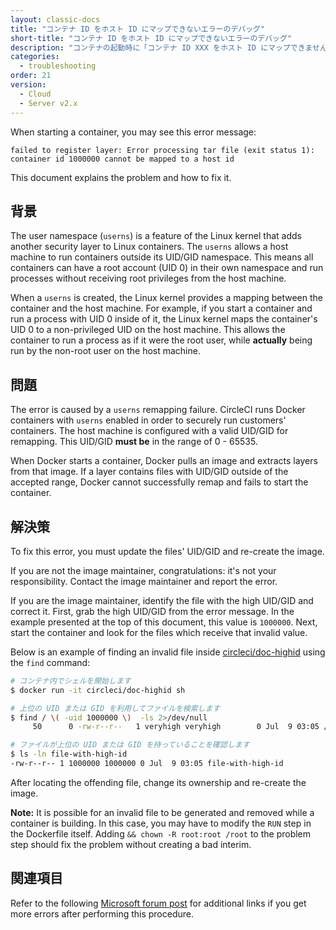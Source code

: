 ```yaml
---
layout: classic-docs
title: "コンテナ ID をホスト ID にマップできないエラーのデバッグ"
short-title: "コンテナ ID をホスト ID にマップできないエラーのデバッグ"
description: "コンテナの起動時に「コンテナ ID XXX をホスト ID にマップできません」というエラーが発生した場合のデバッグ"
categories:
  - troubleshooting
order: 21
version:
  - Cloud
  - Server v2.x
---
```


When starting a container, you may see this error message:

```
failed to register layer: Error processing tar file (exit status 1): container id 1000000 cannot be mapped to a host id
```

This document explains the problem and how to fix it.

## 背景

The user namespace (`userns`) is a feature of the Linux kernel that adds another security layer to Linux containers. The `userns` allows a host machine to run containers outside its UID/GID namespace. This means all containers can have a root account (UID 0) in their own namespace and run processes without receiving root privileges from the host machine.

When a `userns` is created, the Linux kernel provides a mapping between the container and the host machine. For example, if you start a container and run a process with UID 0 inside of it, the Linux kernel maps the container's UID 0 to a non-privileged UID on the host machine. This allows the container to run a process as if it were the root user, while **actually** being run by the non-root user on the host machine.

## 問題

The error is caused by a `userns` remapping failure. CircleCI runs Docker containers with `userns` enabled in order to securely run customers' containers. The host machine is configured with a valid UID/GID for remapping. This UID/GID **must be** in the range of 0 - 65535.

When Docker starts a container, Docker pulls an image and extracts layers from that image. If a layer contains files with UID/GID outside of the accepted range, Docker cannot successfully remap and fails to start the container.

## 解決策

To fix this error, you must update the files' UID/GID and re-create the image.

If you are not the image maintainer, congratulations: it's not your responsibility. Contact the image maintainer and report the error.

If you are the image maintainer, identify the file with the high UID/GID and correct it. First, grab the high UID/GID from the error message. In the example presented at the top of this document, this value is `1000000`. Next, start the container and look for the files which receive that invalid value.

Below is an example of finding an invalid file inside [circleci/doc-highid](https://hub.docker.com/r/circleci/doc-highid) using the `find` command:

```bash
# コンテナ内でシェルを開始します
$ docker run -it circleci/doc-highid sh

# 上位の UID または GID を利用してファイルを検索します
$ find / \( -uid 1000000 \)  -ls 2>/dev/null
     50      0 -rw-r--r--   1 veryhigh veryhigh        0 Jul  9 03:05 /file-with-high-id

# ファイルが上位の UID または GID を持っていることを確認します
$ ls -ln file-with-high-id
-rw-r--r-- 1 1000000 1000000 0 Jul  9 03:05 file-with-high-id
```

After locating the offending file, change its ownership and re-create the image.

**Note:** It is possible for an invalid file to be generated and removed while a container is building. In this case, you may have to modify the `RUN` step in the Dockerfile itself. Adding `&& chown -R root:root /root` to the problem step should fix the problem without creating a bad interim.

## 関連項目

Refer to the following [Microsoft forum post](https://social.msdn.microsoft.com/Forums/vstudio/en-US/f034bd0a-00e1-4a11-a716-8cf1112a5db4/container-id-xxxxxxx-cannot-be-mapped-to-a-host-id?forum=windowsazurewebsitespreview) for additional links if you get more errors after performing this procedure.
